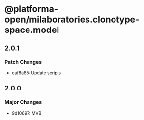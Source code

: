 # @platforma-open/milaboratories.clonotype-space.model

## 2.0.1

### Patch Changes

- eaf8a85: Update scripts

## 2.0.0

### Major Changes

- 9d10697: MVB

